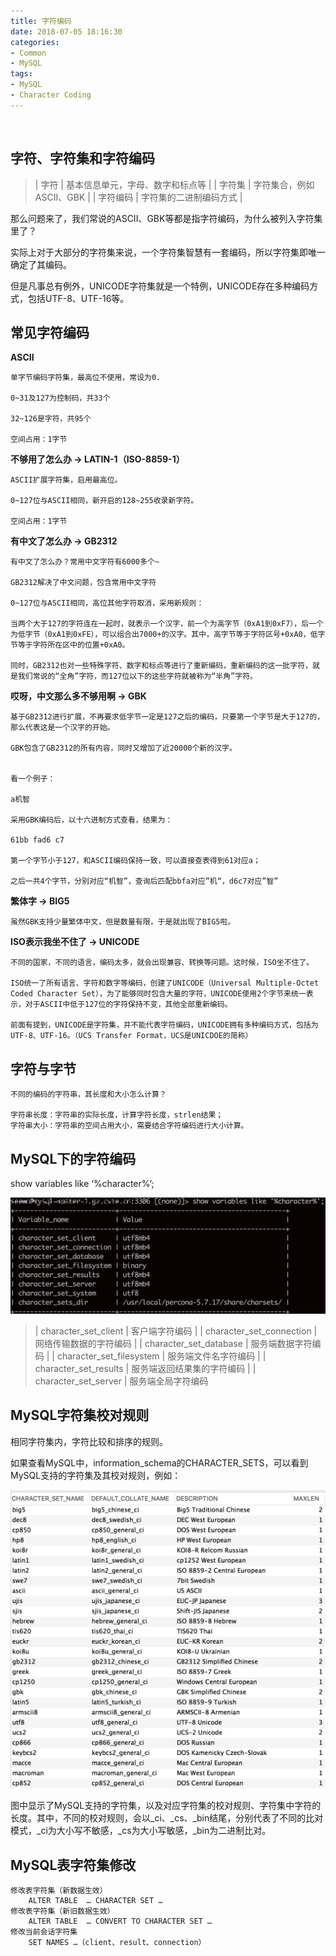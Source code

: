 ```yaml
---
title: 字符编码
date: 2018-07-05 18:16:30
categories:
- Common
- MySQL
tags:
- MySQL
- Character Coding
---
```


&emsp;

## 字符、字符集和字符编码

> | 字符 | 基本信息单元，字母、数字和标点等 |
> | 字符集 | 字符集合，例如ASCII、GBK |
> | 字符编码 | 字符集的二进制编码方式 |

那么问题来了，我们常说的ASCII、GBK等都是指字符编码，为什么被列入字符集里了？

实际上对于大部分的字符集来说，一个字符集智慧有一套编码，所以字符集即唯一确定了其编码。

但是凡事总有例外，UNICODE字符集就是一个特例，UNICODE存在多种编码方式，包括UTF-8、UTF-16等。

## 常见字符编码

__ASCII__

```
单字节编码字符集，最高位不使用，常设为0.

0~31及127为控制码，共33个

32~126是字符，共95个

空间占用：1字节
```

__不够用了怎么办 -> LATIN-1（ISO-8859-1）__

```
ASCII扩展字符集，启用最高位。

0~127位与ASCII相同，新开启的128~255收录新字符。

空间占用：1字节
```

__有中文了怎么办 -> GB2312__

```
有中文了怎么办？常用中文字符有6000多个~

GB2312解决了中文问题，包含常用中文字符

0~127位与ASCII相同，高位其他字符取消，采用新规则：

当两个大于127的字符连在一起时，就表示一个汉字，前一个为高字节（0xA1到0xF7），后一个为低字节（0xA1到0xFE），可以组合出7000+的汉字。其中，高字节等于字符区号+0xA0，低字节等于字符所在区中的位置+0xA0。

同时，GB2312也对一些特殊字符、数字和标点等进行了重新编码，重新编码的这一批字符，就是我们常说的“全角”字符，而127位以下的这些字符就被称为“半角”字符。
```

__哎呀，中文那么多不够用啊 -> GBK__

```
基于GB2312进行扩展，不再要求低字节一定是127之后的编码，只要第一个字节是大于127的，那么代表这是一个汉字的开始。

GBK包含了GB2312的所有内容，同时又增加了近20000个新的汉字。


看一个例子：

a机智

采用GBK编码后，以十六进制方式查看，结果为：

61bb fad6 c7

第一个字节小于127，和ASCII编码保持一致，可以直接查表得到61对应a；

之后一共4个字节，分别对应“机智”，查询后匹配bbfa对应”机“，d6c7对应”智”

```

__繁体字  -> BIG5__

```
虽然GBK支持少量繁体中文，但是数量有限，于是就出现了BIG5啦。
```

__ISO表示我坐不住了 -> UNICODE__

```
不同的国家，不同的语言，编码太多，就会出现兼容、转换等问题。这时候，ISO坐不住了。

ISO统一了所有语言、字符和数字等编码，创建了UNICODE（Universal Multiple-Octet Coded Character Set），为了能够同时包含大量的字符，UNICODE使用2个字节来统一表示，对于ASCII中低于127位的字符保持不变，其他全部重新编码。

前面有提到，UNICODE是字符集，并不能代表字符编码，UNICODE拥有多种编码方式，包括为UTF-8、UTF-16。（UCS Transfer Format，UCS是UNICDOE的简称）
```

## 字符与字节

```
不同的编码的字符串，其长度和大小怎么计算？

字符串长度：字符串的实际长度，计算字符长度，strlen结果；
字符串大小：字符串的空间占用大小，需要结合字符编码进行大小计算。
```

## MySQL下的字符编码

show variables like ‘%character%’;

![mysql_coding](https://github.com/Taaang/blog/blob/master/assets/images/post_imgs/img_mysql_coding.png?raw=true)

> | character_set_client | 客户端字符编码 |
> | character_set_connection | 网络传输数据的字符编码 |
> | character_set_database | 服务端数据字符编码 |
> | character_set_filesystem | 服务端文件名字符编码 |
> | character_set_results | 服务端返回结果集的字符编码 |
> | character_set_server | 服务端全局字符编码

## MySQL字符集校对规则

相同字符集内，字符比较和排序的规则。

如果查看MySQL中，information_schema的CHARACTER_SETS，可以看到MySQL支持的字符集及其校对规则，例如：

![mysql_collate](https://github.com/Taaang/blog/blob/master/assets/images/post_imgs/img_mysql_collate.png?raw=true)

图中显示了MySQL支持的字符集，以及对应字符集的校对规则、字符集中字符的长度。其中，不同的校对规则，会以_ci、_cs、_bin结尾，分别代表了不同的比对模式，_ci为大小写不敏感，_cs为大小写敏感，_bin为二进制比对。

## MySQL表字符集修改

```
修改表字符集（新数据生效）
	ALTER TABLE  … CHARACTER SET …
修改表字符集（新旧数据生效）
	ALTER TABLE  … CONVERT TO CHARACTER SET …
修改当前会话字符集
	SET NAMES …（client、result、connection）
```  
